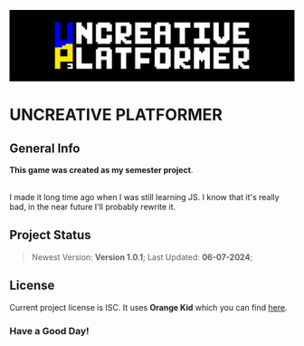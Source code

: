 ![Logo](https://github.com/CiupagaPL/Uncreative_Platformer/blob/main/Sprites/Title_Alt.png)
# UNCREATIVE PLATFORMER

## General Info
**This game was created as my semester project**.<br><br>

I made it long time ago when I was still learning JS.
I know that it's really bad, in the near future I'll probably rewrite it.

## Project Status
> Newest Version: **Version 1.0.1**;
> Last Updated: **06-07-2024**;

## License
Current project license is ISC.
It uses **Orange Kid** which you can find [here](https://www.1001fonts.com/orange-kid-font.html).

### Have a Good Day!

